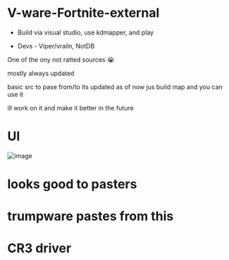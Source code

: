# V-ware-Fortnite-external

* Build via visual studio, use kdmapper, and play


* Devs - Viper/vrailn, NotDB


One of the ony not ratted sources 😭

mostly always updated

basic src to pase from/to its updated as of now jus build map and you can use it

ill work on it and make it better in the future

# UI


![image](https://github.com/user-attachments/assets/c37cf244-f79f-492d-ba00-bdc6d341744f)



 # looks good to pasters 

 # trumpware pastes from this 

# CR3 driver
